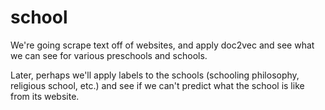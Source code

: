 # school

We're going scrape text off of websites, and apply doc2vec and see what we can see for various preschools and schools. 

Later, perhaps we'll apply labels to the schools (schooling philosophy, religious school, etc.) and see if we can't predict what the school is like from its website.
